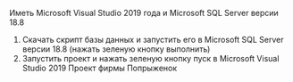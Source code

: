 Иметь Microsoft Visual Studio 2019 года и Microsoft SQL Server версии 18.8
1) Скачать скрипт базы данных и запустить его в Microsoft SQL Server версии 18.8 (нажать зеленую кнопку выполнить)
2) Запустить проект и нажать зеленую кнопку пуск в Microsoft Visual Studio 2019
Проект фирмы Попрыженок
